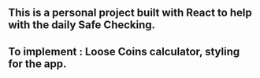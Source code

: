## This is a personal project built with React to help with the daily Safe Checking.
## To implement : Loose Coins calculator, styling for the app.

